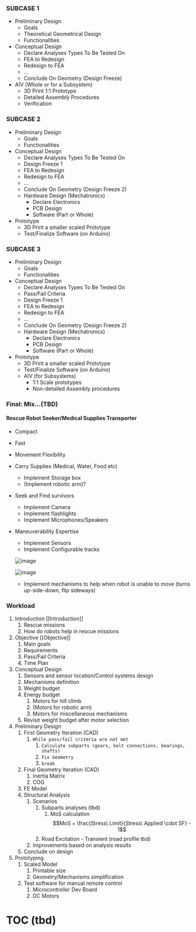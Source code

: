 ### SUBCASE 1
- Preliminary Design
	- Goals
	- Theoretical Geometrical Design
	- Functionalities
- Conceptual Design
	- Declare Analyses Types To Be Tested On
	- FEA to Redesign
	- Redesign to FEA
	- ...
	- Conclude On Geometry (Design Freeze)
- AIV (Whole or for a Subsystem)
	- 3D Print 1:1 Prototype
	- Detailed Assembly Procedures
	- Verification

### SUBCASE 2
- Preliminary Design
	- Goals
	- Functionalities
- Conceptual Design
	- Declare Analyses Types To Be Tested On
	- Design Freeze 1
	- FEA to Redesign
	- Redesign to FEA
	- ...
	- Conclude On Geometry (Design Freeze 2)
	- Hardware Design (Mechatronics)
		- Declare Electronics
		- PCB Design
		- Software (Part or Whole)
- Prototype
	- 3D Print a smaller scaled Prototype
	- Test/Finalize Software (on Arduino)


### SUBCASE 3
- Preliminary Design
	- Goals
	- Functionalities
- Conceptual Design
	- Declare Analyses Types To Be Tested On
	- Pass/Fail Criteria
	- Design Freeze 1
	- FEA to Redesign
	- Redesign to FEA
	- ...
	- Conclude On Geometry (Design Freeze 2)
	- Hardware Design (Mechatronics)
		- Declare Electronics
		- PCB Design
		- Software (Part or Whole)
- Prototype
	- 3D Print a smaller scaled Prototype
	- Test/Finalize Software (on Arduino)
	- AIV (for Subsystems)
		- 1:1 Scale prototypes
		- Non-detailed Assembly procedures



### Final: Mix...(TBD)
#### Rescue Robot Seeker/Medical Supplies Transporter
- Compact
- Fast
- Movement Flexibility
- Carry Supplies (Medical, Water, Food etc)
	- Implement Storage box
	- (Implement robotic arm)?
- Seek and Find survivors
	- Implement Camera
	- Implement flashlights
	- Implement Microphones/Speakers
- Maneuverability Expertise
	- Implement Sensors
	- Implement Configurable tracks
   
	![image](https://github.com/user-attachments/assets/0a32c83b-94a8-4fea-9932-a6067d3eb4fa)

	![image](https://github.com/user-attachments/assets/545b8981-ca23-4600-892a-8fd769d8510d)
	- Implement mechanisms to help when robot is unable to move (turns up-side-down, flip sideways)


### Workload
1. Introduction [[Introduction]]
	1. Rescue missions
	2. How do robots help in rescue missions
3. Objective [[Objective]]
	1. Main goals
	2. Requirements 
	3. Pass/Fail Criteria
	4. Time Plan
4. Conceptual Design
	1. Sensors and sensor location/Control systems design
	2. Mechanisms definition
	3. Weight budget
	4. Energy budget
		1. Motors for hill climb
		2. (Motors for robotic arm)
		3. Motors for miscellaneous mechanisms
	5. Revisit weight budget after motor selection
5. Preliminary Design
	1. First Geometry Iteration (CAD)
		1. `While pass/fail criteria are not met`
			1. `Calculate subparts (gears, bolt connections, bearings, shafts)`
			2. `Fix Geometry`
			3. `break`
	2. Final Geometry Iteration (CAD)
		1. Inertia Matrix
		2. COG
	3. FE Model 
	4. Structural Analysis
		1. Scenarios 
			1. Subparts analyses (tbd)
				1. MoS calculation
       					 $$MoS = \frac{Stress\ Limit}{Stress\ Applied \cdot SF} - 1$$
			2. Road Excitation - Transient (road profile tbd)
		2. Improvements based on analysis results
	5. Conclude on design
6. Prototyping
	1. Scaled Model
		1. Printable size
		2. Geometry/Mechanisms simplification 
	2. Test software for manual remote control
		1. Microcontroller Dev Board
		2. DC Motors



# TOC (tbd)

